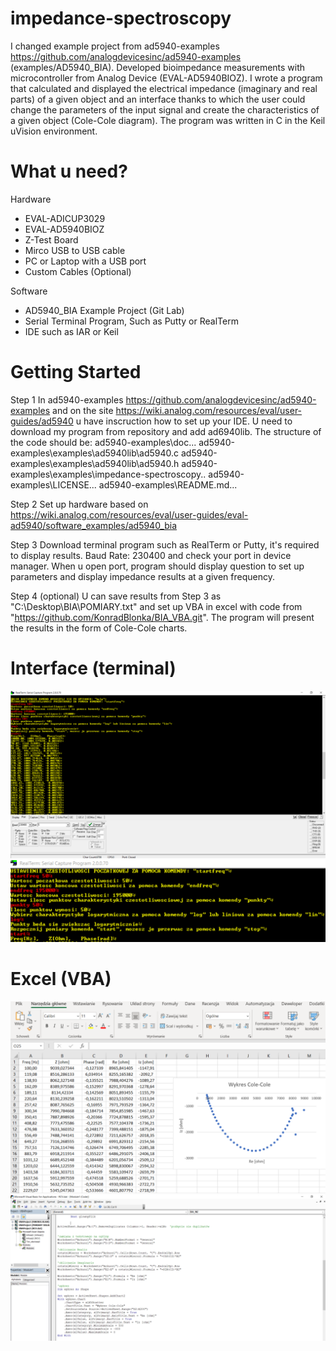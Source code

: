 # impedance-spectroscopy
I changed example project from ad5940-examples https://github.com/analogdevicesinc/ad5940-examples (examples/AD5940_BIA).
Developed bioimpedance measurements with microcontroller from Analog Device (EVAL-AD5940BIOZ).  I wrote a program that calculated and displayed the electrical impedance (imaginary and real parts) of a given object and an interface thanks to which the user could change the parameters of the input signal and create the characteristics of a given object (Cole-Cole diagram). The program was written in C in the Keil uVision environment.

# What u need?
Hardware
- EVAL-ADICUP3029
- EVAL-AD5940BIOZ
- Z-Test Board
- Mirco USB to USB cable
- PC or Laptop with a USB port
- Custom Cables (Optional)

Software
- AD5940_BIA Example Project (Git Lab)
- Serial Terminal Program, Such as Putty or RealTerm
- IDE such as IAR or Keil

# Getting Started
Step 1
In ad5940-examples https://github.com/analogdevicesinc/ad5940-examples and on the site https://wiki.analog.com/resources/eval/user-guides/ad5940 u have inscruction how to set up your IDE. 
U need to download my program from repository and add ad6940lib.
The structure of the code should be:
ad5940-examples\doc...
ad5940-examples\examples\ad5940lib\ad5940.c
ad5940-examples\examples\ad5940lib\ad5940.h
ad5940-examples\examples\impedance-spectroscopy\..
ad5940-examples\LICENSE...
ad5940-examples\README.md...

Step 2
Set up hardware based on https://wiki.analog.com/resources/eval/user-guides/eval-ad5940/software_examples/ad5940_bia

Step 3
Download terminal program such as RealTerm or Putty, it's required to display results.
Baud Rate: 230400 and check your port in device manager.
When u open port, program should display question to set up parameters and display impedance results at a given frequency.

Step 4 (optional)
U can save results from Step 3 as "C:\Desktop\BIA\POMIARY.txt" and set up VBA in excel with code 
from "https://github.com/KonradBlonka/BIA_VBA.git". The program will present the results in the form of Cole-Cole charts.

# Interface (terminal)
<img src="images/terminal1.png">
<img src="images/terminal2.png">

# Excel (VBA)
<img src="images/Excel.png">
<img src="images/VBA.png">